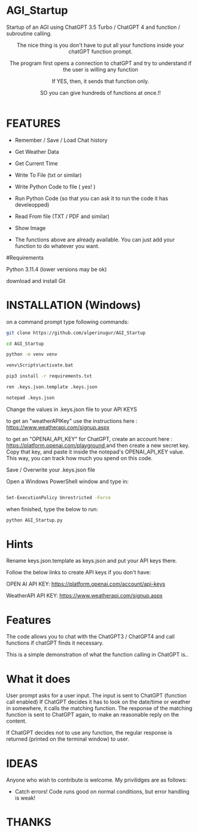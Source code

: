 # AGI_Startup
Startup of an AGI using ChatGPT 3.5 Turbo / ChatGPT 4 and function / subroutine calling.

 <header>The nice thing is you don't have to put all your functions inside your chatGPT function prompt. 
 
 The program first opens a connection to chatGPT and try to understand if the user is willing any function
 
 If YES, then, it sends that function only.
 
 SO you can give hundreds of functions at once.!!</header>

# FEATURES

   * Remember / Save / Load Chat history
   * Get Weather Data
   * Get Current Time
   * Write To File (txt or similar)
   * Write Python Code to file ( yes! )
   * Run Python Code (so that you can ask it to run the code it has develeopped)
   * Read From file (TXT / PDF and similar)
   * Show Image

   * The functions above are already available. You can just add your function to do whatever you want.

#Requirements

Python 3.11.4 (lower versions may be ok)

download and install Git

# INSTALLATION (Windows)

on a command prompt type following commands:
   ```bash
   git clone https://github.com/alperinugur/AGI_Startup

   cd AGI_Startup

   python -m venv venv

   venv\Scripts\activate.bat

   pip3 install -r requirements.txt

   ren .keys.json.template .keys.json

   notepad .keys.json
  ```

Change the values in .keys.json file to your API KEYS

to get an "weatherAPIKey" use the instructions here :    https://www.weatherapi.com/signup.aspx

to get an "OPENAI_API_KEY" for ChatGPT, create an account here :    [https://platform.openai.com/playground ](https://platform.openai.com/account/api-keys)
and then create a new secret key. Copy that key, and paste it inside the notepad's OPENAI_API_KEY value. 
This way, you can track how much you spend on this code.

Save / Overwrite your .keys.json file

Open a Windows PowerShell window and type in:
   ```bash

   Set-ExecutionPolicy Unrestricted -Force

   ```

when finished, type the below to run:
   ```bash
   python AGI_Startup.py
   ```

# Hints
Rename keys.json.template as keys.json and put your API keys there.

Follow the below links to create API keys if you don't have:

OPEN AI API KEY:  https://platform.openai.com/account/api-keys

WeatherAPI API KEY: https://www.weatherapi.com/signup.aspx

# Features

The code allows you to chat with the ChatGPT3 / ChatGPT4 and call functions if chatGPT finds it necessary.

This is a simple demonstration of what the function calling in ChatGPT is..

# What it does

User prompt asks for a user input.
The input is sent to ChatGPT (function call enabled)
If ChatGPT decides it has to look on the date/time or weather in somewhere, it calls the matching function. The response of the matching function is sent to ChatGPT again, to make an reasonable reply on the content.

If ChatGPT decides not to use any function, the regular response is returned (printed on the terminal window) to user.

# IDEAS

Anyone who wish to contribute is welcome. My privilidges are as follows:

   * Catch errors! Code runs good on normal conditions, but error handling is weak!


# THANKS 
